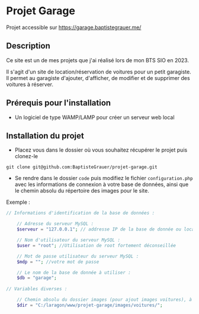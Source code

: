 # Projet Garage

Projet accessible sur https://garage.baptistegrauer.me/

## Description

Ce site est un de mes projets que j'ai réalisé lors de mon BTS SIO en 2023.

Il s'agit d'un site de location/réservation de voitures pour un petit garagiste. Il permet au garagiste d'ajouter, d'afficher, de modifier et de supprimer des voitures à réserver.

## Prérequis pour l'installation

- Un logiciel de type WAMP/LAMP pour créer un serveur web local

## Installation du projet

- Placez vous dans le dossier où vous souhaitez récupérer le projet puis clonez-le

```
git clone git@github.com:BaptisteGrauer/projet-garage.git
```

- Se rendre dans le dossier `code` puis modifiez le fichier `configuration.php` 
avec les informations de connexion à votre base de données, 
ainsi que le chemin absolu du répertoire des images pour le site.

Exemple :
```php
// Informations d'identification de la base de données :

    // Adresse du serveur MySQL :
    $serveur = "127.0.0.1"; // addresse IP de la base de donnée ou localhost

    // Nom d'utilisateur du serveur MySQL :
    $user = "root"; //Utilisation de root fortement déconseillée

    // Mot de passe utilisateur du serveur MySQL :
    $mdp = ""; //votre mot de passe

    // Le nom de la base de donnée à utiliser :
    $db = "garage"; 
    
// Variables diverses : 

    // Chemin absolu du dossier images (pour ajout images voitures), à modifier avec celui de votre ordinateur/serveur.
    $dir = "C:/laragon/www/projet-garage/images/voitures/";
```

